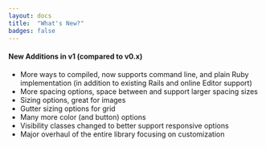 ```yaml
---
layout: docs
title:  "What's New?"
badges: false
---
```

#### New Additions in v1 (compared to v0.x)
- More ways to compiled, now supports command line, and plain Ruby implementation (in addition to existing Rails and online Editor support)
- More spacing options, space between and support larger spacing sizes
- Sizing options, great for images
- Gutter sizing options for grid
- Many more color (and button) options
- Visibility classes changed to better support responsive options
- Major overhaul of the entire library focusing on customization


